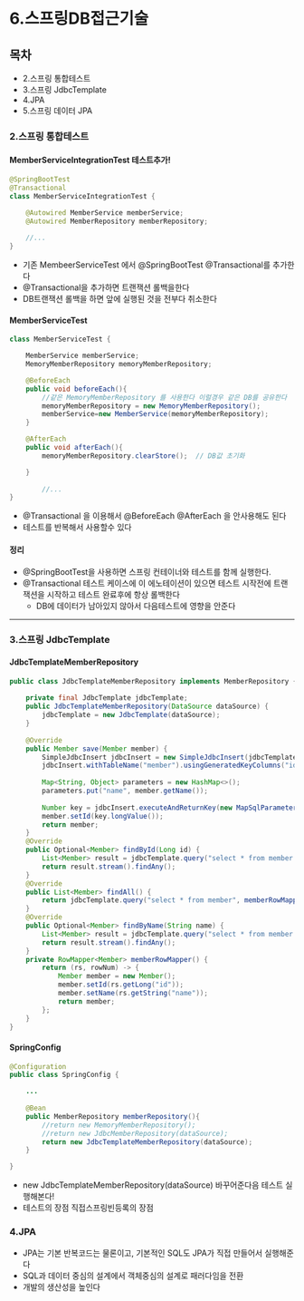 # 6.스프링DB접근기술

## 목차
* 2.스프링 통합테스트
* 3.스프링 JdbcTemplate
* 4.JPA
* 5.스프링 데이터 JPA

### 2.스프링 통합테스트
#### MemberServiceIntegrationTest 테스트추가!
```java
@SpringBootTest
@Transactional
class MemberServiceIntegrationTest {

    @Autowired MemberService memberService;
    @Autowired MemberRepository memberRepository;
    
    //...
}
```
* 기존 MembeerServiceTest 에서 @SpringBootTest @Transactional를 추가한다
* @Transactional을 추가하면 트랜잭션 롤백을한다
* DB트랜잭션 롤백을 하면 앞에 실행된 것을 전부다 취소한다

#### MemberServiceTest
```java
class MemberServiceTest {

    MemberService memberService;
    MemoryMemberRepository memoryMemberRepository;

    @BeforeEach
    public void beforeEach(){
        //같은 MemoryMemberRepository 를 사용한다 이럴경우 같은 DB를 공유한다
        memoryMemberRepository = new MemoryMemberRepository();
        memberService=new MemberService(memoryMemberRepository);
    }

    @AfterEach
    public void afterEach(){
        memoryMemberRepository.clearStore();  // DB값 초기화

    }
        
        //...
}
```
* @Transactional 을 이용해서 @BeforeEach @AfterEach 을 안사용해도 된다 
* 테스트를 반복해서 사용할수 있다

#### 정리
* @SpringBootTest을 사용하면 스프링 컨테이너와 테스트를 함께 실행한다.
* @Transactional 테스트 케이스에 이 에노테이션이 있으면 테스트 시작전에 트랜잭션을 시작하고 테스트 완료후에 항상 롤백한다 
  * DB에 데이터가 남아있지 않아서 다음테스트에 영향을 안준다
---

### 3.스프링 JdbcTemplate
#### JdbcTemplateMemberRepository
```java 
public class JdbcTemplateMemberRepository implements MemberRepository {
    
    private final JdbcTemplate jdbcTemplate;
    public JdbcTemplateMemberRepository(DataSource dataSource) {
        jdbcTemplate = new JdbcTemplate(dataSource);
    }
    
    @Override
    public Member save(Member member) {
        SimpleJdbcInsert jdbcInsert = new SimpleJdbcInsert(jdbcTemplate);
        jdbcInsert.withTableName("member").usingGeneratedKeyColumns("id");
        
        Map<String, Object> parameters = new HashMap<>();
        parameters.put("name", member.getName());
        
        Number key = jdbcInsert.executeAndReturnKey(new MapSqlParameterSource(parameters));
        member.setId(key.longValue());
        return member;
    }
    @Override
    public Optional<Member> findById(Long id) {
        List<Member> result = jdbcTemplate.query("select * from member where id = ?", memberRowMapper(), id);
        return result.stream().findAny();
    }
    @Override
    public List<Member> findAll() {
        return jdbcTemplate.query("select * from member", memberRowMapper());
    }
    @Override
    public Optional<Member> findByName(String name) {
        List<Member> result = jdbcTemplate.query("select * from member where name = ?", memberRowMapper(), name);
        return result.stream().findAny();
    }
    private RowMapper<Member> memberRowMapper() {
        return (rs, rowNum) -> {
            Member member = new Member();
            member.setId(rs.getLong("id"));
            member.setName(rs.getString("name"));
            return member;
        };
    }
}
```

#### SpringConfig
```java 
@Configuration
public class SpringConfig {

    ...
   
    @Bean
    public MemberRepository memberRepository(){
        //return new MemoryMemberRepository();
        //return new JdbcMemberRepository(dataSource);
        return new JdbcTemplateMemberRepository(dataSource);
    }

}

```
* new JdbcTemplateMemberRepository(dataSource) 바꾸어준다음 테스트 실행해본다!
* 테스트의 장점 직접스프링빈등록의 장점

### 4.JPA
* JPA는 기본 반복코드는 물론이고, 기본적인 SQL도 JPA가 직접 만들어서 실행해준다
* SQL과 데이터 중심의 설계에서 객체중심의 설계로 패러다임을 전환
* 개발의 생산성을 높인다



